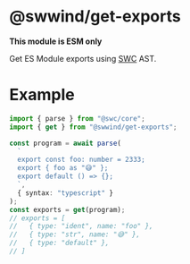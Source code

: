 # @swwind/get-exports

**This module is ESM only**

Get ES Module exports using [SWC](https://swc.rs/) AST.

# Example

```ts
import { parse } from "@swc/core";
import { get } from "@swwind/get-exports";

const program = await parse(
  `
  export const foo: number = 2333;
  export { foo as "😅" };
  export default () => {};
  `,
  { syntax: "typescript" }
);
const exports = get(program);
// exports = [
//   { type: "ident", name: "foo" },
//   { type: "str", name: "😅" },
//   { type: "default" },
// ]
```
